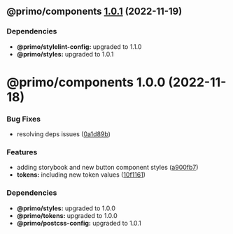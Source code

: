 ## @primo/components [1.0.1](https://github.com/primo-design-system/primo/compare/@primo/components@1.0.0...@primo/components@1.0.1) (2022-11-19)





### Dependencies

* **@primo/stylelint-config:** upgraded to 1.1.0
* **@primo/styles:** upgraded to 1.0.1

# @primo/components 1.0.0 (2022-11-18)


### Bug Fixes

* resolving deps issues ([0a1d89b](https://github.com/primo-design-system/primo/commit/0a1d89b2f9989cbf3aa700d38a2fd60b09c5da5f))


### Features

* adding storybook and new button component styles ([a900fb7](https://github.com/primo-design-system/primo/commit/a900fb714a0dd0c7601c95944150af528d503ecf))
* **tokens:** including new token values ([10f1161](https://github.com/primo-design-system/primo/commit/10f11615e87e00bcc691c18ccd04913c1bec8362))





### Dependencies

* **@primo/styles:** upgraded to 1.0.0
* **@primo/tokens:** upgraded to 1.0.0
* **@primo/postcss-config:** upgraded to 1.0.1
